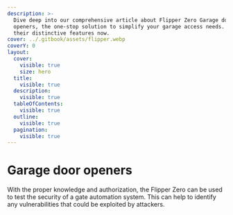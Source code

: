 ```yaml
---
description: >-
  Dive deep into our comprehensive article about Flipper Zero Garage door
  openers, the one-stop solution to simplify your garage access needs. Explore
  their distinctive features now.
cover: ../.gitbook/assets/flipper.webp
coverY: 0
layout:
  cover:
    visible: true
    size: hero
  title:
    visible: true
  description:
    visible: true
  tableOfContents:
    visible: true
  outline:
    visible: true
  pagination:
    visible: true
---
```


# Garage door openers

With the proper knowledge and authorization, the Flipper Zero can be used to test the security of a gate automation system. This can help to identify any vulnerabilities that could be exploited by attackers.

